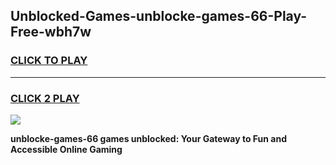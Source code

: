 
## Unblocked-Games-unblocke-games-66-Play-Free-wbh7w
<h3>
<a href="https://premium76.site?title=unblocke-games-66&ref=17A">CLICK TO PLAY</a></h3>
<hr>

<h3>
<a href="https://premium76.site?title=unblocke-games-66&ref=17A">CLICK 2 PLAY</a>
  
</h3>

<a href="https://premium76.site?title=unblocke-games-66&ref=17A"><img src="https://clearcache.store/games.png"></a>


**unblocke-games-66 games unblocked: Your Gateway to Fun and Accessible Online Gaming**
